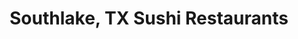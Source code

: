 ---
layout: city
title: Southlake, TX Sushi Restaurants
permalink: /texas/southlake/
stateAbbr: TX
stateName: Texas
cityName: Southlake
---